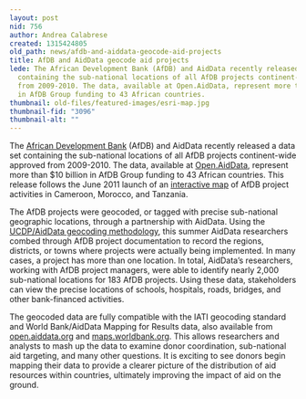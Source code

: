 ```yaml
---
layout: post
nid: 756
author: Andrea Calabrese
created: 1315424805
old_path: news/afdb-and-aiddata-geocode-aid-projects
title: AfDB and AidData geocode aid projects
lede: The African Development Bank (AfDB) and AidData recently released a data set
  containing the sub-national locations of all AfDB projects continent-wide approved
  from 2009-2010. The data, available at Open.AidData, represent more than $10 billion
  in AfDB Group funding to 43 African countries.
thumbnail: old-files/featured-images/esri-map.jpg
thumbnail-fid: "3096"
thumbnail-alt: ""
---
```


The [African Development Bank](http://www.afdb.org "African Development Bank") (AfDB) and AidData recently released a data set containing the sub-national locations of all AfDB projects continent-wide approved from 2009-2010. The data, available at [Open.AidData](http://open.aiddata.org/content/index/geocoding "Geocoding"), represent more than $10 billion in AfDB Group funding to 43 African countries. This release follows the June 2011 launch of an [interactive map](http://184.73.156.57/afdbprojects/ "ARCGis Viewer") of AfDB project activities in Cameroon, Morocco, and Tanzania.

The AfDB projects were geocoded, or tagged with precise sub-national geographic locations, through a partnership with AidData. Using the [UCDP/AidData geocoding methodology](http://open.aiddata.org/content/index/geocoding "UCDP/AidData Geocoding Methodology"), this summer AidData researchers combed through AfDB project documentation to record the regions, districts, or towns where projects were actually being implemented. In many cases, a project has more than one location. In total, AidData’s researchers, working with AfDB project managers, were able to identify nearly 2,000 sub-national locations for 183 AfDB projects. Using these data, stakeholders can view the precise locations of schools, hospitals, roads, bridges, and other bank-financed activities.

The geocoded data are fully compatible with the IATI geocoding standard and World Bank/AidData Mapping for Results data, also available from [open.aiddata.org](http://open.aiddata.org "Open.AidData") and [maps.worldbank.org](http://maps.worldbank.org "Mapping for Results Initiative"). This allows researchers and analysts to mash up the data to examine donor coordination, sub-national aid targeting, and many other questions. It is exciting to see donors begin mapping their data to provide a clearer picture of the distribution of aid resources within countries, ultimately improving the impact of aid on the ground.
